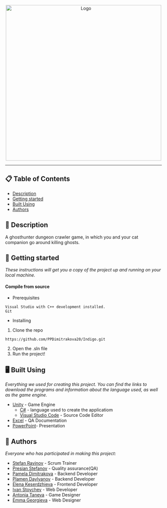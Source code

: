 <p align="center">
  <img height="500" width="500" src="Tarator/Assets/Logo/tarator logo.png" alt="Logo"/>
</p>

<hr>

## 📋 Table of Contents
- [Description](#description)
- [Getting started](#gettingStarted)
- [Built Using](#builtUsing)
- [Authors](#authors)

## 🔎 Description <a name="description"></a>
A ghosthunter dungeon crawler game, in which you and your cat companion go around killing ghosts.

## 🚀 Getting started<a name="gettingStarted"></a>
*These instructions will get you a copy of the project up and running on your local machine.*

#### Compile from source
- Prerequisites
```
Visual Studio with C++ development installed.
Git
```
- Installing
1. Clone the repo
```
https://github.com/PPDimitrakova20/Indigo.git
```
2. Open the .sln file
3. Run the project!

## 🖥️ Built Using <a name="builtUsing"></a>
*Everything we used for creating this project. You can find the links to download the programs and information about the language used, as well as the game engine.*

- [Unity](https://unity.com) - Game Engine
  - [C#](https://docs.microsoft.com/en-us/dotnet/csharp/) - language used to create the applicatiom
  - [Visual Studio Code](https://code.visualstudio.com) - Source Code Editor
- [Excel](https://www.microsoft.com/en-us/microsoft-365/excel) - QA Documentation
- [PowerPoint](https://www.microsoft.com/en-us/microsoft-365/powerpoint)- Presentation

## 📖 Authors <a name="authors"></a>
*Everyone who has participated in making this project:*

- [Stefan Ravinov](https://github.com/SORavninov19) - Scrum Trainer
- [Presian Stefanov](https://github.com/PSStefanov19) - Quality assurance(QA)
- [Pamela Dimitrakova](https://github.com/PPDimitrakova20) - Backend Developer
- [Plamen Daylyanov](https://github.com/PRDaylyanov20) - Backend Developer
- [Elena Keserdzhieva](https://github.com/ERKeserdzhieva20) - Frontend Developer
- [Ivan Stoychev](https://github.com/IYStoychev21) - Web Developer
- [Antonia Taneva](https://github.com/ATTaneva21) - Game Designer
- [Emma Georgieva](https://github.com/EGGeorgieva21) - Web Designer
